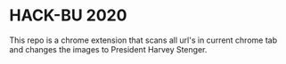 # HACK-BU 2020
This repo is a chrome extension that scans all url's in current chrome tab and changes the images to President Harvey Stenger.
